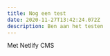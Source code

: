 ```yaml
---
title: Nog een test
date: 2020-11-27T13:42:24.072Z
description: Ben aan het testen
---
```

Met Netlify CMS